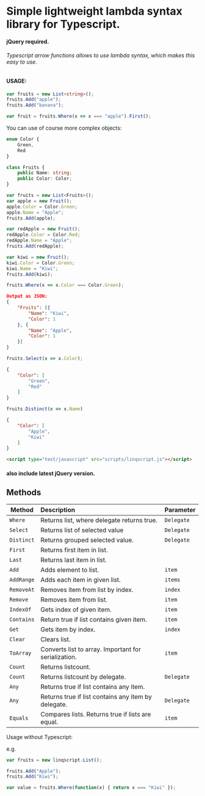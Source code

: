 # Simple lightweight lambda syntax library for Typescript. 
#### jQuery required.
###### Typescript arrow functions allows to use lambda syntax, which makes this easy to use.
#### USAGE:

```typescript
var fruits = new List<string>();
fruits.Add("apple");
fruits.Add("banana");

var fruit = fruits.Where(x => x === "apple").First();

```
You can use of course more complex objects:
```typescript
enum Color {
	Green,
	Red
}

class Fruits {
	public Name: string;
	public Color: Color;
}

var fruits = new List<Fruits>();
var apple = new Fruit();
apple.Color = Color.Green;
apple.Name = "Apple";
fruits.Add(apple);

var redApple = new Fruit();
redApple.Color = Color.Red;
redApple.Name = "Apple";
fruits.Add(redApple);

var kiwi = new Fruit();
kiwi.Color = Color.Green;
kiwi.Name = "Kiwi";
fruits.Add(kiwi);

fruits.Where(x => x.Color === Color.Green);
```
```json
Output as JSON:
{
	"Fruits": [{
		"Name": "Kiwi",
		"Color": 1
	}, {
		"Name": "Apple",
		"Color": 1
	}]
}
```

```typescript
fruits.Select(x => x.Color);
```
```json
{
	"Color": [
		"Green",
		"Red"
	]
}
```
```typescript
fruits.Distinct(x => x.Name)
```
```json
{
	"Color": [
		"Apple",
		"Kiwi"
	]
}
```
```html
<script type="text/javascript" src="scripts/linqscript.js"></script>
```
#### also include latest jQuery version.


## Methods
| Method        |   Description                                             | Parameter     |
| ------------- |:-------------                                             |:-----         |
|  `Where`      |   Returns list, where delegate returns true.              | `Delegate`    |
| `Select`      |   Returns list of selected value                          | `Delegate`    | 
| `Distinct`    |   Returns grouped selected value.                         | `Delegate`    |
| `First`       |   Returns first item in list.                             |               |
| `Last`        |   Returns last item in list.                              |               |
|`Add`          |   Adds element to list.                                   | `item`     	|
|`AddRange`     |   Adds each item in given list.                           | `items`    	|
|`RemoveAt`     |   Removes item from list by index.                        | `index`       |
|`Remove`     	|   Removes item from list.                                 | `item`        |
|`IndexOf`      |   Gets index of given item.                               | `item`        |
|`Contains`     |   Return true if list contains given item.                | `item`        |
|`Get`          |   Gets item by index.                                     | `index`       |
|`Clear`        |   Clears list.                                            |               |
|`ToArray`      |   Converts list to array. Important for serialization.    | `item`        |
|`Count`        |   Returns listcount.                                      |               |
|`Count`        |   Returns listcount by delegate.                          | `Delegate`    |
|`Any`          |   Returns true if list contains any item.                 |               |
|`Any`          |   Returns true if list contains any item by delegate.     | `Delegate`    |
|`Equals`       |   Compares lists. Returns true if lists are equal.        | `item`        |


Usage without Typescript:

e.g.
```javascript
var fruits = new linqscript.List();

fruits.Add("Apple");
fruits.Add("Kiwi");

var value = fruits.Where(function(x) { return x === "Kiwi" });
```
